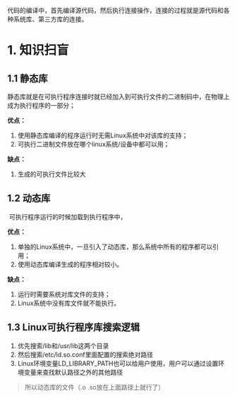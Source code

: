 代码的编译中，首先编译源代码，然后执行连接操作，连接的过程就是源代码和各种系统库、第三方库的连接。

# 1. 知识扫盲

## 1.1 静态库

​	静态库就是在可执行程序连接时就已经加入到可执行文件的二进制码中，在物理上成为执行程序的一部分；

**优点：**	

1. 使用静态库编译的程序运行时无需Linux系统中对该库的支持；
2. 可执行二进制文件放在哪个linux系统/设备中都可以用；

**缺点：**

1. 生成的可执行文件比较大



## 1.2 动态库

​	可执行程序运行的时候加载到执行程序中，

**优点：**

1. 单独的Linux系统中，一旦引入了动态库，那么系统中所有的程序都可以引用；
2. 使用动态库编译生成的程序相对较小。

**缺点：**

1. 运行时需要系统对库文件的支持；
2. Linux系统中没有库文件就不能执行。



## 1.3 Linux可执行程序库搜索逻辑

1. 优先搜索/lib和/usr/lib这两个目录
2. 然后搜索/etc/ld.so.conf里面配置的搜索绝对路径
3. Linux环境变量LD_LIBRARY_PATH也可以给用户使用，用户可以通过设置环境变量来查找默认路径之外的其他路径

> 所以动态库的文件（.o  .so放在上面路径上就行了）